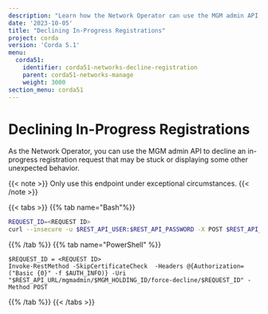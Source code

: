 ```yaml
---
description: "Learn how the Network Operator can use the MGM admin API to decline an in-progress registration request that may be stuck or displaying some other unexpected behavior."
date: '2023-10-05'
title: "Declining In-Progress Registrations"
project: corda
version: 'Corda 5.1'
menu:
  corda51:
    identifier: corda51-networks-decline-registration
    parent: corda51-networks-manage
    weight: 3000
section_menu: corda51
---
```

# Declining In-Progress Registrations

As the Network Operator, you can use the MGM admin API to decline an in-progress registration request that may be stuck or displaying some other unexpected behavior.

{{< note >}}
Only use this endpoint under exceptional circumstances.
{{< /note >}}

{{< tabs >}}
{{% tab name="Bash"%}}
```bash
REQUEST_ID=<REQUEST ID>
curl --insecure -u $REST_API_USER:$REST_API_PASSWORD -X POST $REST_API_URL/mgmadmin/$MGM_HOLDING_ID/force-decline/$REQUEST_ID
```
{{% /tab %}}
{{% tab name="PowerShell" %}}
```shell
$REQUEST_ID = <REQUEST ID>
Invoke-RestMethod -SkipCertificateCheck  -Headers @{Authorization=("Basic {0}" -f $AUTH_INFO)} -Uri "$REST_API_URL/mgmadmin/$MGM_HOLDING_ID/force-decline/$REQUEST_ID" -Method POST
```
{{% /tab %}}
{{< /tabs >}}
